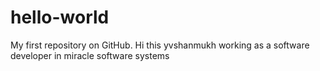 # hello-world
My first repository on GitHub.
Hi this yvshanmukh working as a software developer in miracle software systems
